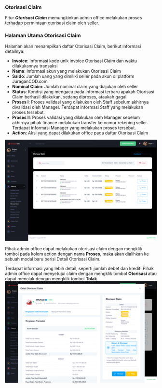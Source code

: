 ### Otorisasi Claim

Fitur <b>_Otorisasi Claim_</b> memungkinkan admin office melakukan proses terhadap permintaan otorisasi claim oleh seller.

### Halaman Utama Otorisasi Claim

Halaman akan menampilkan daftar Otorisasi Claim, berikut informasi detailnya: <br>

- <b>Invoice</b>: Informasi kode unik invoice Otorisasi Claim dan waktu dilakukannya transaksi
- <b>Nama</b>: Informasi akun yang melakukan Otorisasi Claim
- <b>Saldo</b>: Jumlah uang yang dimiliki seller pada akun di platform JuraganCOD.com
- <b>Nominal Claim</b>: Jumlah nominal claim yang diajukan oleh seller
- <b>Status</b>: Kondisi yang mengacu pada informasi terbaru apakah Otorisasi Claim berhasil dilakukan, sedang diproses, ataukah gagal
- <b>Proses I</b>: Proses validasi yang dilakukan oleh Staff sebelum akhirnya divalidasi oleh Manager. Terdapat informasi Staff yang melakukan proses tersebut.
- <b>Proses II</b>: Proses validasi yang dilakukan oleh Manager sebelum akhirnya pihak finance melakukan transfer ke nomor rekening seller. Terdapat informasi Manager yang melakukan proses tersebut.
- <b>Action</b>: Aksi yang dapat dilakukan office pada daftar Otorisasi Claim

![image](otorisasi-claim.png)

Pihak admin office dapat melakukan otorisasi claim dengan mengklik tombol pada kolom action dengan nama <b>Proses</b>, maka akan dialihkan ke sebuah modal baru berisi Detail Otorisasi Claim.

Terdapat informasi yang lebih detail, seperti jumlah debet dan kredit. Pihak admin office dapat menyetujui claim dengan mengklik tombol <b>Otorisasi</b> atau dapat menolak dengan mengklik tombol <b>Tolak</b>
![image](proses-otorisasi-claim.png)

